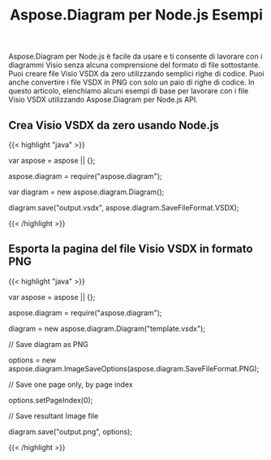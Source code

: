 ﻿---
title: Aspose.Diagram per Node.js Esempi
type: docs
weight: 10
url: /it/java/aspose-diagram-for-node-js-examples/
description: Viso Diagram Node.js API ti consente di lavorare con i diagrammi Visio senza alcuna comprensione del formato di file sottostante. Puoi creare file Visio VSDX da zero e convertire i file VSDX in PNG con solo un paio di righe di codice.
---
Aspose.Diagram per Node.js è facile da usare e ti consente di lavorare con i diagrammi Visio senza alcuna comprensione del formato di file sottostante. Puoi creare file Visio VSDX da zero utilizzando semplici righe di codice. Puoi anche convertire i file VSDX in PNG con solo un paio di righe di codice. In questo articolo, elenchiamo alcuni esempi di base per lavorare con i file Visio VSDX utilizzando Aspose.Diagram per Node.js API.
## **Crea Visio VSDX da zero usando Node.js**
{{< highlight "java" >}}

 var aspose = aspose || {};

aspose.diagram = require("aspose.diagram");

var diagram = new aspose.diagram.Diagram();

diagram.save("output.vsdx", aspose.diagram.SaveFileFormat.VSDX);

{{< /highlight >}}
## **Esporta la pagina del file Visio VSDX in formato PNG**
{{< highlight "java" >}}

 var aspose = aspose || {};

aspose.diagram = require("aspose.diagram");

diagram = new aspose.diagram.Diagram("template.vsdx");

// Save diagram as PNG

options = new aspose.diagram.ImageSaveOptions(aspose.diagram.SaveFileFormat.PNG);

// Save one page only, by page index

options.setPageIndex(0);

// Save resultant Image file

diagram.save("output.png", options);

{{< /highlight >}}
